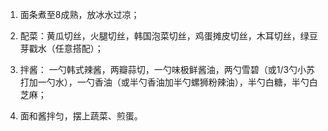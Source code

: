 1. 面条煮至8成熟，放冰水过凉；

2. 配菜：黄瓜切丝，火腿切丝，韩国泡菜切丝，鸡蛋摊皮切丝，木耳切丝，绿豆芽戳水（任意搭配）；

3. 拌酱： 一勺韩式辣酱，两瓣蒜切，一勺味极鲜酱油，两勺雪碧（或1/3勺小苏打加一勺水），一勺香油（或半勺香油加半勺螺狮粉辣油），半勺白糖，半勺白芝麻；

4. 面和酱拌匀，摆上蔬菜、煎蛋。
